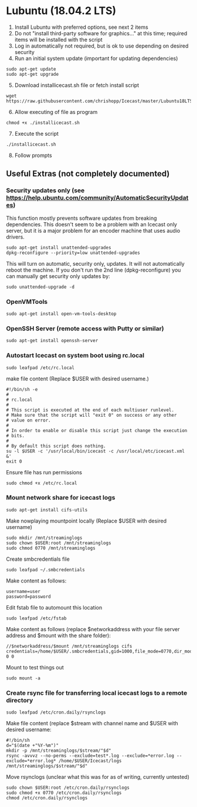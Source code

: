# Lubuntu (18.04.2 LTS)
1. Install Lubuntu with preferred options, see next 2 items
2. Do not "install third-party software for graphics..." at this time; required items will be installed with the script
3. Log in automatically not required, but is ok to use depending on desired security
4. Run an initial system update (important for updating dependencies)
```
sudo apt-get update
sudo apt-get upgrade
```
5. Download installicecast.sh file or fetch install script
```
wget https://raw.githubusercontent.com/chrishopp/Icecast/master/Lubuntu18LTS/installicecast.sh
```
6. Allow executing of file as program
```
chmod +x ./installicecast.sh
```
7. Execute the script
```
./installicecast.sh
```
8. Follow prompts
## Useful Extras (not completely documented)
### Security updates only (see https://help.ubuntu.com/community/AutomaticSecurityUpdates)
This function mostly prevents software updates from breaking dependencies. This doesn't seem to be a problem with an Icecast only server, but it is a major problem for an encoder machine that uses audio drivers.
```
sudo apt-get install unattended-upgrades
dpkg-reconfigure --priority=low unattended-upgrades
```
This will turn on automatic, security only, updates. It will not automatically reboot the machine. If you don't run the 2nd line (dpkg-reconfigure) you can manually get security only updates by:
```
sudo unattended-upgrade -d
```
### OpenVMTools
```
sudo apt-get install open-vm-tools-desktop
```
### OpenSSH Server (remote access with Putty or similar)
```
sudo apt-get install openssh-server
```
### Autostart Icecast on system boot using rc.local
```
sudo leafpad /etc/rc.local
```
make file content (Replace $USER with desired username.)
```
#!/bin/sh -e
#
# rc.local
#
# This script is executed at the end of each multiuser runlevel.
# Make sure that the script will "exit 0" on success or any other
# value on error.
#
# In order to enable or disable this script just change the execution
# bits.
#
# By default this script does nothing.
su -l $USER -c '/usr/local/bin/icecast -c /usr/local/etc/icecast.xml &'
exit 0
```
Ensure file has run permissions
```
sudo chmod +x /etc/rc.local
```
### Mount network share for icecast logs
```
sudo apt-get install cifs-utils
```
Make nowplaying mountpoint locally (Replace $USER with desired username)
```
sudo mkdir /mnt/streaminglogs
sudo chown $USER:root /mnt/streaminglogs
sudo chmod 0770 /mnt/streaminglogs
```
Create smbcredentials file
```
sudo leafpad ~/.smbcredentials
```
Make content as follows:
```
username=user
password=password
```
Edit fstab file to automount this location
```
sudo leafpad /etc/fstab
```
Make content as follows (replace $networkaddress with your file server address and $mount with the share folder):
```
//$networkaddress/$mount /mnt/streaminglogs cifs credentials=/home/$USER/.smbcredentials,gid=1000,file_mode=0770,dir_mode=0770,iocharset=utf8 0 0
```
Mount to test things out
```
sudo mount -a
```
### Create rsync file for transferring local icecast logs to a remote directory
```
sudo leafpad /etc/cron.daily/rsynclogs
```
Make file content (replace $stream with channel name and $USER with desired username:
```
#!/bin/sh
d="$(date +"%Y-%m")"
mkdir -p /mnt/streaminglogs/$stream/"$d"
rsync -avvvz --no-perms --exclude=test*.log --exclude=*error.log --exclude=*error.log* /home/$USER/Icecast/logs /mnt/streaminglogs/$stream/"$d"
```
Move rsynclogs (unclear what this was for as of writing, currently untested)
```
sudo chown $USER:root /etc/cron.daily/rsynclogs
sudo chmod +x 0770 /etc/cron.daily/rsynclogs
chmod /etc/cron.daily/rsynclogs
